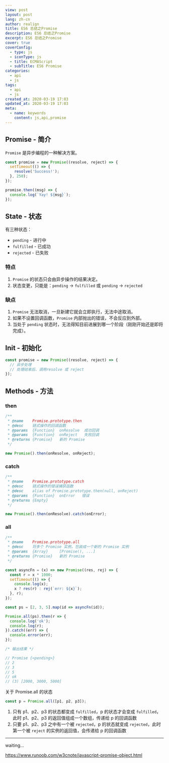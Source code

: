 ```yaml
---
view: post
layout: post
lang: zh-cn
author: realign
title: ES6 总结之Promise
description: ES6 总结之Promise
excerpt: ES6 总结之Promise
cover: true
coverConfig:
  - type: js
  - iconType: js
  - title: ECMAScript
  - subTitle: ES6 Promise
categories:
  - api
  - js
tags:
  - api
  - js
created_at: 2020-03-19 17:03
updated_at: 2020-03-19 17:03
meta:
  - name: keywords
    content: js,api,promise
---
```


## Promise - 简介

`Promise` 是异步编程的一种解决方案。

```js
const promise = new Promise((resolve, reject) => {
  setTimeout(() => {
    resolve('Success!');
  }, 250);
});

promise.then((msg) => {
  console.log(`Yay! ${msg}`);
});
```

## State - 状态

有三种状态：

* `pending` - 进行中
* `fulfilled` - 已成功
* `rejected` - 已失败

### 特点

1. `Promise` 的状态只会由异步操作的结果决定。
2. 状态变更，只能是：`pending` -> `fulfilled` 或 `pending` -> `rejected`

### 缺点

1. `Promise` 无法取消，一旦新建它就会立即执行，无法中途取消。
2. 如果不设置回调函数，`Promise` 内部抛出的错误，不会反应到外部。
3. 当处于 `pending` 状态时，无法得知目前进展到哪一个阶段（刚刚开始还是即将完成）。

## Init - 初始化

```js
const promise = new Promise((resolve, reject) => {
  // 异步处理
  // 处理结束后、调用resolve 或 reject
});
```

## Methods - 方法

### then

```js
/**
 * @name    Promise.prototype.then
 * @desc    链式操作的回调函数
 * @params  {Function}  onResolve  成功回调
 * @params  {Function}  onReject   失败回调
 * @returns {Promise}   新的 Promise
 */

new Promise().then(onResolve, onReject);
```

### catch

```js
/**
 * @name    Promise.prototype.catch
 * @desc    链式操作的错误捕获函数
 * @desc    alias of Promise.prototype.then(null, onReject)
 * @params  {Function}  onError   错误
 * @returns {Empty}
 */

new Promise().then(onResolve).catch(onError);
```

### all

```js
/**
 * @name    Promise.prototype.all
 * @desc    将多个 Promise 实例，包装成一个新的 Promise 实例
 * @params  {Array}     [Promise(), ...]
 * @returns {Promise}   新的 Promise
 */

const asyncFn = (x) => new Promise((res, rej) => {
  const r = x * 1000;
  setTimeout(() => {
    console.log(x);
    x ? res(r) : rej(`err: ${x}`);
  }, r);
});

const ps = [2, 3, 5].map(id => asyncFn(id));

Promise.all(ps).then(r => {
  console.log('ok');
  console.log(r);
}).catch((err) => {
  console.error(err);
});

/* 输出结果 */

// Promise {<pending>}
// 2
// 3
// 5
// ok
// (3) [2000, 3000, 5000]
```

关于 Promise.all 的状态

```js
const p = Promise.all([p1, p2, p3]);
```

1. 只有 p1、p2、p3 的状态都变成 `fulfilled`，p 的状态才会变成 `fulfilled`，此时 p1、p2、p3 的返回值组成一个数组，传递给 p 的回调函数
2. 只要 p1、p2、p3 之中有一个被 `rejected`，p 的状态就变成 `rejected`，此时第一个被 `reject` 的实例的返回值，会传递给 p 的回调函数

***

waiting...

https://www.runoob.com/w3cnote/javascript-promise-object.html